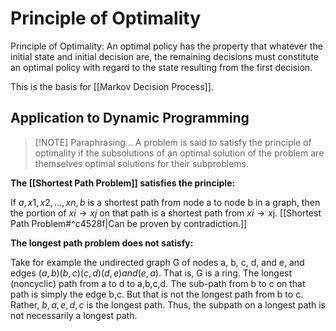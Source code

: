 # Principle of Optimality
Principle of Optimality: An optimal policy has the property that whatever the initial state and initial decision are, the remaining decisions must constitute an optimal policy with regard to the state resulting from the first decision.

This is the basis for [[Markov Decision Process]].

## Application to Dynamic Programming
> [!NOTE] Paraphrasing...
> A problem is said to satisfy the principle of optimality if the subsolutions of an optimal solution of the problem are themselves optimal solutions for their subproblems.

__The [[Shortest Path Problem]] satisfies the principle:__

If $a,x1,x2,...,xn,b$ is a shortest path from node a to node b in a graph, then the portion of $xi \to xj$ on that path is a shortest path from $xi \to x$j. [[Shortest Path Problem#^c4528f|Can be proven by contradiction.]] 

__The longest path problem does not satisfy:__

Take for example the undirected graph G of nodes a, b, c, d, and e, and edges $(a,b) (b,c) (c,d) (d,e) and (e,a)$. That is, G is a ring. The longest (noncyclic) path from a to d to a,b,c,d. The sub-path from b to c on that path is simply the edge b,c. But that is not the longest path from b to c. Rather, $b,a,e,d,c$ is the longest path. Thus, the subpath on a longest path is not necessarily a longest path.
